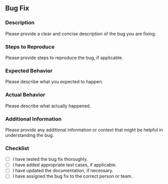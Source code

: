 ## Bug Fix

### Description
Please provide a clear and concise description of the bug you are fixing.

### Steps to Reproduce
Please provide steps to reproduce the bug, if applicable.

### Expected Behavior
Please describe what you expected to happen.

### Actual Behavior
Please describe what actually happened.

### Additional Information
Please provide any additional information or context that might be helpful in understanding the bug.

### Checklist
- [ ] I have tested the bug fix thoroughly.
- [ ] I have added appropriate test cases, if applicable.
- [ ] I have updated the documentation, if necessary.
- [ ] I have assigned the bug fix to the correct person or team.